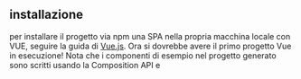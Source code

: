 ## installazione
per installare il progetto via npm una SPA nella propria macchina locale con VUE, seguire la guida di [Vue.js](https://vuejs.org/guide/quick-start.html#with-build-tools).
Ora si dovrebbe avere il primo progetto Vue in esecuzione! Nota che i componenti di esempio nel progetto generato sono scritti usando la Composition API e <script setup>, anziché la Options API



# file immagini loghi
- **public**: Queste immagini sono accessibili direttamente dall'URL senza bisogno di import.
    - *Dove metterle*: Usa public/ per immagini statiche come loghi, icone, favicon o immagini che non cambiano dinamicamente.
    Sono servite direttamente dal server e non vengono processate da Webpack o Vite.
    esempio:
    ```vue
    <template>
      <img src="/logo.png" alt="Logo" />
    </template>
    ```

- **assets**: Le immagini in src/assets/ vengono gestite da Webpack/Vite e possono essere importate nei componenti.
    - *Dove metterle*: Usa src/assets/ per immagini che vengono elaborate dal build system (es. immagini dinamiche o con binding Vue).
    esempio di come importarle nei componenti:
    ```vue
    <script setup>
        import logo from '@/assets/logo.svg';
    </script>

    <template>
        <img :src="logo" alt="Logo Vue" />
    </template>

    ```

📂 progetto-vue
│── 📂 public        <-- Immagini statiche accessibili direttamente
│     ├── logo.png  
│     ├── immagini/ 
│── 📂 src
│     ├── 📂 assets  <-- Immagini usate nei componenti
│     │     ├── logo.svg
│     │     ├── sfondo.jpg
│     ├── 📂 components
│     │     ├── Navbar.vue
│     │     ├── Home.vue
│     ├── App.vue
│── index.html



# ref() VS reactive()
![immagine appunti]("./Immagine 2025-02-14 164523.png")

# Computed() funzione
In Vue 3 con Composition API, la funzione **computed()** viene utilizzata per `creare proprietà computate (computed properties)`. Queste *proprietà vengono ricalcolate solo quando le loro dipendenze cambiano*, rendendole più efficienti rispetto ai metodi normali.
esempio:
```js
// importiamo le funzioni dai pacchetti VUE
import { ref, computed } from "vue";

    // rendiamo reattivi due costanti
    const price = ref(100);
    const quantity = ref(2);

    // proprietà computata per calcolare il totale (VIENE AGGIORNATA OGNI VOLTA CHE PRICE E QUANTITY VARIANO IL LORO VALORE)
    const totalPrice = computed(() => price.value * quantity.value);
```
👉 totalPrice viene ricalcolato solo quando price o quantity cambiano.

## Quando usare computed() ?
- ✅ Quando devi calcolare un *valore derivato da dati reattivi*.
- ✅ Quando vuoi migliorare le prestazioni evitando calcoli inutili.
- ✅ Quando hai bisogno di un valore memorizzato in cache fino al cambio delle dipendenze.


# Vue router
comando per installare i pacchetti per poterlo utilizzare in VUE:
```cmd
npm i vue-router
```



# Confronto utilizzo e sintassi REACT vs VUE
[link del video di youtube clicca qui](https://www.youtube.com/watch?v=VldVWN2i710)

- emittare props da padre a figlio: *defineEmits()*

- `<slot />`: possiamo usarlo e riciclarlo, per renderizzare direttamente del contenuto passato dal Genitore come se fosse una props, esempio:
```vue
<!-- View Home (padre) -->
<Hero>prova text content slot riusabile</Hero>

<!-- Componente Hero (figlio), <slot/> contiene: "prova text content slot riusabile" -->
<template>
    <slot />
</template>
```
- vantaggio di usare *v-model*: permette di associare una variabile reattiva resa tramite ref(), collegare essa al value dell'input tramite: `v-model="name"`, essa cambierà valora ogni volta che l'input verrà modficato, grazie al 2 way data binding effettuato da VUE tramite il v-model